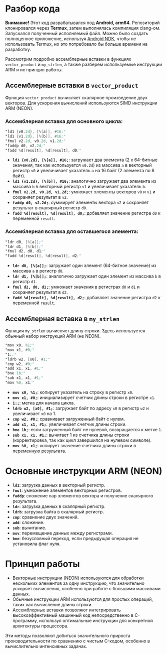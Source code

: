 # Разбор кода

**Внимание!** Этот код разрабатывался под **Android, arm64**.
Репозиторий клонировался через **Termux**, затем выполнялась компиляция clang-ом. Запускался полученный исполняемый
файл.
Можно было создать полноценное приложение, используя [Android NDK](https://developer.android.com/ndk),
чтобы не использовать Termux, но это потребовало бы больше времени на разработку.

Рассмотрим подробно ассемблерные вставки в функциях `vector_product` и `my_strlen`, а также разберем используемые
инструкции ARM и их принцип работы.

## Ассемблерные вставки в `vector_product`

Функция `vector_product` вычисляет скалярное произведение двух векторов. Для ускорения вычислений используются SIMD
инструкции ARM (NEON).

### Ассемблерная вставка для основного цикла:

```asm
"ld1 {v0.2d}, [%[a]], #16;"
"ld1 {v1.2d}, [%[b]], #16;"
"fmul v2.2d, v0.2d, v1.2d;"
"faddp d0, v2.2d;"
"fadd %d[result], %d[result], d0;"
```

- **`ld1 {v0.2d}, [%[a]], #16;`**: загружает два элемента (2 x 64-битные значения, так как используется `v0.2d`) из
  массива `a` в векторный регистр `v0` и увеличивает указатель `a` на 16 байт (2 элемента по 8 байт).
- **`ld1 {v1.2d}, [%[b]], #16;`**: аналогично загружает два элемента из массива `b` в векторный регистр `v1` и
  увеличивает указатель `b`.
- **`fmul v2.2d, v0.2d, v1.2d;`**: умножает элементы векторов `v0` и `v1` и сохраняет результат в `v2`.
- **`faddp d0, v2.2d;`**: суммирует элементы вектора `v2` и сохраняет результат в скалярный регистр `d0`.
- **`fadd %d[result], %d[result], d0;`**: добавляет значение регистра `d0` к переменной `result`.

### Ассемблерная вставка для оставшегося элемента:

```asm
"ldr d0, [%[a]];"
"ldr d1, [%[b]];"
"fmul d2, d0, d1;"
"fadd %d[result], %d[result], d2;"
```

- **`ldr d0, [%[a]];`**: загружает один элемент (64-битное значение) из массива `a` в регистр `d0`.
- **`ldr d1, [%[b]];`**: аналогично загружает один элемент из массива `b` в регистр `d1`.
- **`fmul d2, d0, d1;`**: умножает значения в регистрах `d0` и `d1` и сохраняет результат в `d2`.
- **`fadd %d[result], %d[result], d2;`**: добавляет значение регистра `d2` к переменной `result`.

## Ассемблерная вставка в `my_strlen`

Функция `my_strlen` вычисляет длину строки. Здесь используется обычный набор инструкций ARM (не NEON).

```asm
"mov x0, %1;"
"mov x1, #0;"
"1:;"
"ldrb w2, [x0], #1;"
"cmp w2, #0;"
"add x1, x1, #1;"
"bne 1b;"
"sub x1, x1, #1;"
"mov %0, x1;"
```

- **`mov x0, %1;`**: копирует указатель на строку в регистр `x0`.
- **`mov x1, #0;`**: инициализирует счетчик длины строки в регистре `x1`.
- **`1:;`**: метка для начала цикла.
- **`ldrb w2, [x0], #1;`**: загружает байт по адресу `x0` в регистр `w2` и увеличивает `x0` на 1.
- **`cmp w2, #0;`**: сравнивает загруженный байт с нулем.
- **`add x1, x1, #1;`**: увеличивает счетчик длины строки.
- **`bne 1b;`**: если загруженный байт не нулевой, возвращается к метке `1`.
- **`sub x1, x1, #1;`**: вычитает 1 из счетчика длины строки (корректировка, так как цикл завершился на нулевом
  символе).
- **`mov %0, x1;`**: копирует значение счетчика длины строки в переменную результата.

# Основные инструкции ARM (NEON)

- **`ld1`**: загрузка данных в векторный регистр.
- **`fmul`**: умножение элементов векторных регистров.
- **`faddp`**: сложение пар элементов вектора и получение скалярного результата.
- **`ldr`**: загрузка данных в скалярный регистр.
- **`ldrb`**: загрузка байта в скалярный регистр.
- **`cmp`**: сравнение двух значений.
- **`add`**: сложение.
- **`sub`**: вычитание.
- **`mov`**: перемещение данных между регистрами.
- **`bne`**: безусловный переход, если предыдущая операция не установила флаг нуля.

# Принцип работы

- Векторные инструкции (NEON) используются для обработки нескольких элементов за одну инструкцию, что значительно
  ускоряет вычисления, особенно при работе с большими массивами данных.
- Обычные инструкции ARM используются для простых операций, таких как вычисление длины строки.
- Ассемблерные вставки позволяют интегрировать высокоэффективный машинный код непосредственно в C-программу, используя
  оптимальные инструкции для конкретной архитектуры процессора.

Эти методы позволяют добиться значительного прироста производительности по сравнению с чистым C-кодом, особенно в
вычислительно интенсивных задачах.
